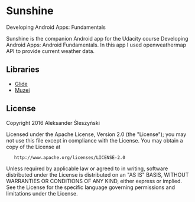 # Sunshine
Developing Android Apps: Fundamentals

Sunshine is the companion Android app for the Udacity course Developing Android Apps: Android Fundamentals.
In this app I used openweathermap API to provide current weather data. 

## Libraries
* [Glide](https://github.com/bumptech/glide)
* [Muzei](https://github.com/romannurik/muzei)

## License
   Copyright 2016 Aleksander Śleszyński

   Licensed under the Apache License, Version 2.0 (the "License");
   you may not use this file except in compliance with the License.
   You may obtain a copy of the License at

       http://www.apache.org/licenses/LICENSE-2.0

   Unless required by applicable law or agreed to in writing, software
   distributed under the License is distributed on an "AS IS" BASIS,
   WITHOUT WARRANTIES OR CONDITIONS OF ANY KIND, either express or implied.
   See the License for the specific language governing permissions and
   limitations under the License.
